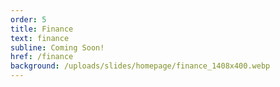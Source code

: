 ```yaml
---
order: 5
title: Finance
text: finance
subline: Coming Soon!
href: /finance
background: /uploads/slides/homepage/finance_1408x400.webp
---
```


